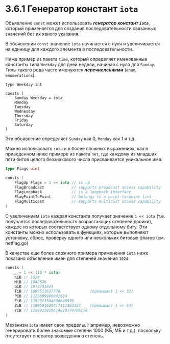 # 3.6.1 Генератор констант `iota`

Объявление `const` может использовать **_генератор констант `iota`_**, который применяется для создания
последовательности связанных значений без их явного указания.

В объявлении `const` значение `iota` начинается с нуля и увеличивается на единицу для каждого элемента в
последовательности.

Ниже пример из пакета `time`, который определяет именованные константы типа `Weekday` для дней недели, начиная с нуля
для `Sunday`. Типы такого рода часто именуются **_перечислениями_** (`enum`, `enumerations`).

```
type Weekday int

consts (
    Sunday Weekday = iota
    Monday
    Tuesday
    Wednesday
    Thursday
    Friday
    Saturday
)
```

Это объявление определяет `Sunday` как 0, `Monday` как 1 и т.д.

Можно использовать `iota` и в более сложных выражениях, как в приведенном ниже примере из пакета `net`, где каждому из
младших пяти битов целого беззнакового числа присваивается уникальное имя:

``` go
type Flags uint

consts (
    FlagUp Flags = 1 << iota // is up
    FlagBroadcast            // supports broadcast access capability
    FlagLoopback             // is a loopback interface
    FlagPointToPoint         // belongs to a point-to-point link
    FlagMulticast            // supports multicast access capability
)
```

С увеличением `iota` каждая константа получает значение `1 << iota` (т.е. получается последовательность возрастающих
степеней двойки), каждое из которых соответствует одному отдельному биту. Эти константы можно использовать в функциях,
которые выполняют установку, сброс, проверку одного или нескольких битовых флагов (см. netflag.go)

В качестве еще более сложного примера применения `iota` ниже показано объявление имен для степеней значения `1024`:

``` go
consts (
    _ = 1 << (10 * iota)
    KiB // 1024
    MiB // 1048576
    GiB // 1073741824
    TiB // 1099511627776             (превышает 1 << 32)
    PiB // 1125899906842624
    EiB // 1152921504606846976
    ZiB // 1180591620717411303424    (превышает 1 << 64)
    YiB // 1208925819614629174706176
)
```

Механизм `iota` имеет свои пределы. Например, невозможно генерировать более знакомые степени 1000 (КБ, МБ и т.д.),
поскольку отсутствует оператор возведения в степень.